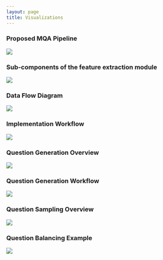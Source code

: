 ```yaml
---
layout: page
title: Visualizations
---
```

### Proposed MQA Pipeline
![](/assets/img/1.png)

### Sub-components of the feature extraction module
![](/assets/img/4.png)

### Data Flow Diagram
![](/assets/img/7.png)

### Implementation Workflow
![](/assets/img/8.png)

### Question Generation Overview
![](/assets/img/qa_gen.png)

### Question Generation Workflow
![](/assets/img/qa_gen_wf.png)

### Question Sampling Overview
![](/assets/img/qa_sam.png)

### Question Balancing Example
![](/assets/img/vqa_color_bal.png)


